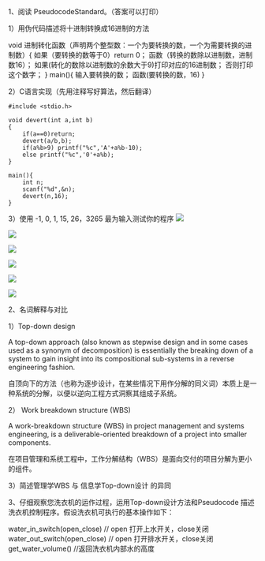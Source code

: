 1、阅读 PseudocodeStandard。（答案可以打印）

1）用伪代码描述将十进制转换成16进制的方法

void 进制转化函数（声明两个整型数：一个为要转换的数，一个为需要转换的进制数）{
    如果（要转换的数等于0）return 0；
    函数（转换的数除以进制数，进制数16）；
    如果(转化的数除以进制数的余数大于9)打印对应的16进制数；
    否则打印这个数字；
}
main(){
    输入要转换的数；
    函数(要转换的数，16)
}

2）C语言实现（先用注释写好算法，然后翻译）

    #include <stdio.h>

    void devert(int a,int b)
    {
	    if(a==0)return;
	    devert(a/b,b);
	    if(a%b>9) printf("%c",'A'+a%b-10);
        else printf("%c",'0'+a%b);
    }
    
    main(){
        int n;
        scanf("%d",&n);
	    devert(n,16);
    } 

3）使用 -1,  0,  1,  15,   26，3265 最为输入测试你的程序
![](https://ws1.sinaimg.cn/large/007psiIqgy1fx6pbclavaj30hn02s3yd.jpg)

![](https://ws1.sinaimg.cn/large/007psiIqgy1fx6pba0xwnj30g102xwec.jpg)

![](https://ws1.sinaimg.cn/large/007psiIqgy1fx6pb8p0o7j30ga02n0sl.jpg)

![](https://ws1.sinaimg.cn/large/007psiIqgy1fx6pb7c7f9j30gk02nt8l.jpg)

![](https://ws1.sinaimg.cn/large/007psiIqgy1fx6pb5ni4fj30gg02ldfp.jpg)

![](https://ws1.sinaimg.cn/large/007psiIqgy1fx6pb2nmdnj30fx02sa9x.jpg)


2、名词解释与对比 

1）Top-down design 

A top-down approach (also known as stepwise design and in some cases used as a synonym of decomposition) is essentially the breaking down of a system to gain insight into its compositional sub-systems in a reverse engineering fashion.

自顶向下的方法（也称为逐步设计，在某些情况下用作分解的同义词）本质上是一种系统的分解，以便以逆向工程方式洞察其组成子系统。

2） Work breakdown structure (WBS) 

A work-breakdown structure (WBS) in project management and systems engineering, is a deliverable-oriented breakdown of a project into smaller components.

在项目管理和系统工程中，工作分解结构（WBS）是面向交付的项目分解为更小的组件。

3）简述管理学WBS 与 信息学Top-down设计 的异同
 

3、仔细观察您洗衣机的运作过程，运用Top-down设计方法和Pseudocode 描述洗衣机控制程序。假设洗衣机可执行的基本操作如下：

 water_in_switch(open_close)  // open 打开上水开关，close关闭 
 water_out_switch(open_close)  // open 打开排水开关，close关闭 
 get_water_volume()  //返回洗衣机内部水的高度
